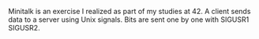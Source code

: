 Minitalk is an exercise I realized as part of my studies at 42. A client sends data to a server using Unix signals. Bits are sent one by one with SIGUSR1 SIGUSR2.
